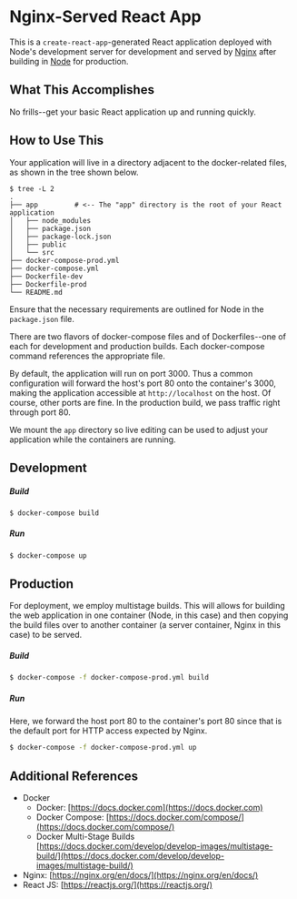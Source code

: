# Nginx-Served React App


This is a `create-react-app`-generated React application deployed with Node's development server for development and served by [Nginx](https://hub.docker.com/_/nginx/) after building in [Node](https://hub.docker.com/_/node/) for production.

## What This Accomplishes

No frills--get your basic React application up and running quickly.

## How to Use This

Your application will live in a directory adjacent to the docker-related files, as shown in the tree shown below.

```
$ tree -L 2
.
├── app         # <-- The "app" directory is the root of your React application
│   ├── node_modules
│   ├── package.json
│   ├── package-lock.json
│   ├── public
│   └── src
├── docker-compose-prod.yml
├── docker-compose.yml
├── Dockerfile-dev
├── Dockerfile-prod
└── README.md
```

Ensure that the necessary requirements are outlined for Node in the `package.json` file.

There are two flavors of docker-compose files and of Dockerfiles--one of each for development and production builds. Each docker-compose command references the appropriate file.

By default, the application will run on port 3000. Thus a common configuration will forward the host's port 80 onto the container's 3000, making the application accessible at `http://localhost` on the host. Of course, other ports are fine. In the production build, we pass traffic right through port 80.

We mount the `app` directory so live editing can be used to adjust your application while the containers are running.

## Development

##### Build

```bash
$ docker-compose build
```

##### Run

```bash
$ docker-compose up
```

## Production

For deployment, we employ multistage builds. This will allows for building the web application in one container (Node, in this case) and then copying the build files over to another container (a server container, Nginx in this case) to be served.

##### Build

```bash
$ docker-compose -f docker-compose-prod.yml build
```

##### Run

Here, we forward the host port 80 to the container's port 80 since that is the default port for HTTP access expected by Nginx.

```bash
$ docker-compose -f docker-compose-prod.yml up
```

## Additional References

- Docker
  + Docker: [https://docs.docker.com](https://docs.docker.com)
  + Docker Compose: [https://docs.docker.com/compose/](https://docs.docker.com/compose/)
  + Docker Multi-Stage Builds [https://docs.docker.com/develop/develop-images/multistage-build/](https://docs.docker.com/develop/develop-images/multistage-build/)
- Nginx: [https://nginx.org/en/docs/](https://nginx.org/en/docs/)
- React JS: [https://reactjs.org/](https://reactjs.org/)